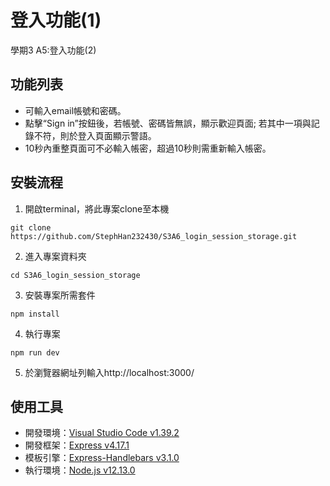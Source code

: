 # 登入功能(1)

學期3 A5:登入功能(2)

## 功能列表

- 可輸入email帳號和密碼。
- 點擊“Sign in”按鈕後，若帳號、密碼皆無誤，顯示歡迎頁面; 若其中一項與記錄不符，則於登入頁面顯示警語。
- 10秒內重整頁面可不必輸入帳密，超過10秒則需重新輸入帳密。

## 安裝流程
1. 開啟terminal，將此專案clone至本機

```
git clone https://github.com/StephHan232430/S3A6_login_session_storage.git
```

2. 進入專案資料夾

```
cd S3A6_login_session_storage
```

3. 安裝專案所需套件

```
npm install
```

4. 執行專案

```
npm run dev
```

5. 於瀏覽器網址列輸入http://localhost:3000/

## 使用工具

- 開發環境：[Visual Studio Code v1.39.2](https://code.visualstudio.com/)
- 開發框架：[Express v4.17.1](https://expressjs.com/zh-tw/)
- 模板引擎：[Express-Handlebars v3.1.0](https://github.com/ericf/express-handlebars)
- 執行環境：[Node.js v12.13.0](https://nodejs.org/en/)